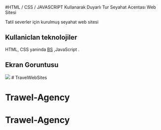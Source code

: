  #HTML / CSS / JAVASCRIPT Kullanarak Duyarlı Tur Seyahat Acentası Web Sitesi 

Tatil severler için kurulmuş seyahat web sitesi

<h2> Kullaniclan teknolojiler</h2>

HTML, CSS yaninda <a href="https://getbootstrap.com/"> BS</a> ,JavaScript .

<h2> Ekran Goruntusu</h2>

![](travel.gif) # TravelWebSites


# Trawel-Agency
# Trawel-Agency
